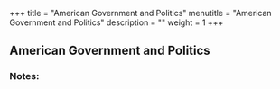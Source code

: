 +++
title = "American Government and Politics"
menutitle = "American Government and Politics"
description = ""
weight = 1
+++

## American Government and Politics

### Notes:
